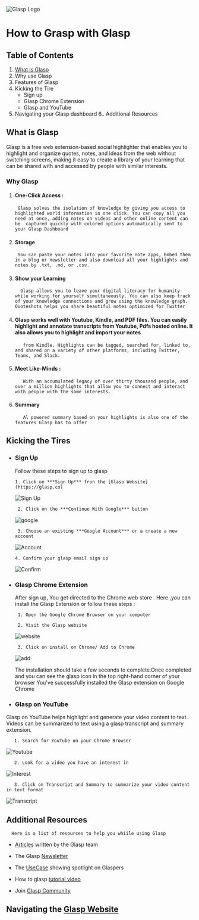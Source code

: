 ![Glasp Logo](/Glasp_Images/glasp_logo.png)

# How to Grasp with Glasp

## Table of Contents

1. [What is Glasp]()
2. Why use Glasp
3. Features of Glasp
4. Kicking the Tire
   - Sign up
   - Glasp Chrome Extension
   - Glasp and YouTube
5. Navigating your Glasp dashboard
6.. Additional Resources

## What is Glasp

Glasp is a free web extension-based social highlighter that enables you to highlight and organize quotes, notes, and ideas from the web without switching screens, making it easy to create a library of your learning that can be shared with and accessed by people with similar interests.


###  Why Glasp

1. #### One-Click Access :
        Glasp solves the isolation of knowledge by giving you access to highlighted world information in one click. You can copy all you need at once, adding notes on videos and other online content can be  captured quickly with colored options automatically sent to your Glasp Dashboard

2. #### Storage
        You can paste your notes into your favorite note apps, Embed them in a blog or newsletter and also download all your highlights and notes by .txt, .md, or .csv.


3. #### Show your Learning
         Glasp allows you to leave your digital literacy for humanity while working for yourself simultaneously. You can also keep track of your knowledge connections and grow using the knowledge graph. Quoteshots helps you share beautiful notes optimized for Twitter

4. ####  Glasp works well with Youtube, Kindle, and PDF files. You can easily highlight and annotate transcripts from Youtube, Pdfs hosted online. It also allows you to highlight and import your notes
          from Kindle. Highlights can be tagged, searched for, linked to, and shared on a variety of other platforms, including Twitter, Teams, and Slack.

5. ####  Meet Like-Minds :
          With an accumulated legacy of over thirty thousand people, and over a million highlights that allow you to connect and interact with people with the same interests.

6. #### Summary
          Al powered summary based on your highlights is also one of the features Glasp has to offer

## Kicking the Tires

* ### Sign Up

  Follow  these steps to sign up to glasp


      1. Click on ***Sign Up*** fron the [Glasp Website](https://glasp.co)

     ![Sign Up](/Second/Glasp_Images/sign.png)

       2. Click on the ***Continue With Google*** button

     ![google](/Second/Glasp_Images/Google.png)

       3. Choose an existing ***Google Account*** or a create a new account

  ![Account](/Second/Glasp_Images/Account.png)

      4. Confirm your glasp email sign up


   ![Confirm](/Second/Glasp_Images/Confirm.png)


* ### Glasp Chrome Extension

   After sign up, You get directed to the Chrome web store . Here ,you can install the Glasp Extension or follow these steps :

       1. Open the Google Chrome Browser on your computer

       2. Visit the Glasp website
    ![website](/Second/Glasp_Images/website.png)

       3. Click on install on Chrome/ Add to Chrome
   ![add](/Second/Glasp_Images/add.png)

   The installation should take a few seconds to complete.Once completed and you can see the glasp icon  in the top right-hand corner of your browser
You've successfully installed the Glasp extension on Google Chrome
	

* ### Glasp on YouTube
Glasp on YouTube helps highlight and generate your video content to text.  Videos can be summarized to text using a glasp transcript and summary extension.

	   1. Search for YouTube on your Chrome Browser
   ![Youtube](/Second/Glasp_Images/Youtube.png)

	   2. Look for a video you have an interest in
   ![Interest](/Second/Glasp_Images/Interest.png)

	   3. Click on Transcript and Summary to summarize your video content in text format
   ![Transcript](/Second/Glasp_Images/Transcript.png)





## Additional Resources
      Here is a list of resources to help you whiile using Glasp

   *  [Articles](https://glasp.co/articles/) written by the Glasp team

   *  The Glasp [Newsletter](https://glasp.co/newsletter/)

   *  The [UseCase](https://glasp.co/usecase/) showing spotlight on Glaspers

   * How to glasp [tutorial video](https://www.youtube.com/watch?v=Tgbszoeokv4)
 
   *  Join [Glasp Community](https://glasp-community.slack.com/join/)



## Navigating the [Glasp Website](https//:glasp.co)




       